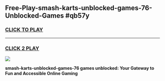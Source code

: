 
## Free-Play-smash-karts-unblocked-games-76-Unblocked-Games #qb57y
<h3>
<a href="https://news.freeplayer.one?title=smash-karts-unblocked-games-76&ref=8M">CLICK TO PLAY</a></h3>
<hr>

<h3>
<a href="https://news.freeplayer.one?title=smash-karts-unblocked-games-76&ref=8M">CLICK 2 PLAY</a>
  
</h3>

<a href="https://news.freeplayer.one?title=smash-karts-unblocked-games-76&ref=8M"><img src="https://clearcache.store/games.png"></a>


**smash-karts-unblocked-games-76 games unblocked: Your Gateway to Fun and Accessible Online Gaming**

